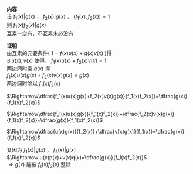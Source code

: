 **内容**  
设 $f_1(x)|g(x)$ ， $f_2(x)|g(x)$ ， $(f_1(x),f_2(x))=1$  
则 $f_1(x)f_2(x)|g(x)$  
互素一定有，不互素未必没有  
  
**证明**  
由互素的充要条件( $1=f(x)u(x)+g(x)v(x)$ )得  
$\exists\ u(x),v(x)$ 使得， $f_1(x)u(x)+f_2(x)v(x)  
=1$  
两边同时乘 $g(x)$ 得  
$f_1(x)u(x)g(x)+f_2(x)v(x)g(x)=g(x)$  
两边同时除以 $f_1(x)f_2(x)$  
  
$\Rightarrow\dfrac{f_1(x)u(x)g(x)+f_2(x)v(x)g(x)}{f_1(x)f_2(x)}=\dfrac{g(x)}{f_1(x)f_2(x)}$  
  
$\Rightarrow\dfrac{f_1(x)u(x)g(x)}{f_1(x)f_2(x)}+\dfrac{f_2(x)v(x)g(x)}{f_1(x)f_2(x)}=\dfrac{g(x)}{f_1(x)f_2(x)}$  
  
$\Rightarrow\dfrac{u(x)g(x)}{f_2(x)}+\dfrac{v(x)g(x)}{f_1(x)}=\dfrac{g(x)}{f_1(x)f_2(x)}$  
  
又因为 $f_1(x)|g(x)$ ， $f_2(x)|g(x)$  
$\Rightarrow u(x)p(x)+v(x)q(x)=\dfrac{g(x)}{f_1(x)f_2(x)}$  
$\Rightarrow g(x)$ 能被 $f_1(x)f_2(x)$ 整除  
